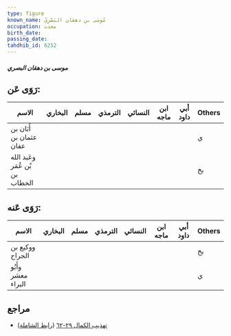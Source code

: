 ```yaml
---
type: figure
known_name: مُوسَى بن دهقان البَصْرِيّ
occupation: محدث
birth_date:
passing_date:
tahdhib_id: 6252
---
```

##### موسى بن دهقان البصري

## رَوَى عَن:
| الاسم                          | البخاري | مسلم | الترمذي | النسائي | ابن ماجه | أبي داود | Others |
| ------------------------------ | ------- | ---- | ------- | ------- | -------- | -------- | ------ |
| أَبَان بن عثمان بن عفان        |         |      |         |         |          |          | ي      |
| وعَبد الله بْن عُمَر بن الخطاب |         |      |         |         |          |          | بخ     |
## رَوَى عَنه:
| الاسم              | البخاري | مسلم | الترمذي | النسائي | ابن ماجه | أبي داود | Others |
| ------------------ | ------- | ---- | ------- | ------- | -------- | -------- | ------ |
| ووكيع بن الجراح    |         |      |         |         |          |          | بخ     |
| وأَبُو معشر البراء |         |      |         |         |          |          | ي      |
## مراجع
- [تهذيب الكمال ٢٩-٦٢](obsidian://open?vault=Tahdhib-al-Kamal&file=Figures/٦٢٥٢-موسى%20بن%20دهقان%20البصري) ([رابط الشاملة](https://shamela.ws/book/3722/15633))